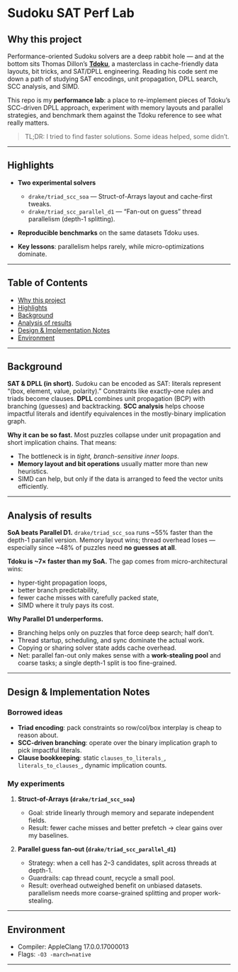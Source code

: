 # Sudoku SAT Perf Lab

## Why this project

Performance-oriented Sudoku solvers are a deep rabbit hole — and at the bottom sits Thomas Dillon’s **[Tdoku](https://github.com/t-dillon/tdoku)**, a masterclass in cache-friendly data layouts, bit tricks, and SAT/DPLL engineering. Reading his code sent me down a path of studying SAT encodings, unit propagation, DPLL search, SCC analysis, and SIMD.

This repo is my **performance lab**: a place to re-implement pieces of Tdoku’s SCC-driven DPLL approach, experiment with memory layouts and parallel strategies, and benchmark them against the Tdoku reference to see what really matters.

> TL;DR: I tried to find faster solutions. Some ideas helped, some didn’t.

---

## Highlights

* **Two experimental solvers**

  * `drake/triad_scc_soa` — Struct-of-Arrays layout and cache-first tweaks.
  * `drake/triad_scc_parallel_d1` — “Fan-out on guess” thread parallelism (depth-1 splitting).
* **Reproducible benchmarks** on the same datasets Tdoku uses.
* **Key lessons**: parallelism helps rarely, while micro-optimizations dominate.

---

## Table of Contents

* [Why this project](#why-this-project)
* [Highlights](#highlights)
* [Background](#background)
* [Analysis of results](#analysis-of-results)
* [Design & Implementation Notes](#design--implementation-notes)
* [Environment](#environment)

---

## Background

**SAT & DPLL (in short).**
Sudoku can be encoded as SAT: literals represent “(box, element, value, polarity).” Constraints like exactly-one rules and triads become clauses. **DPLL** combines unit propagation (BCP) with branching (guesses) and backtracking. **SCC analysis** helps choose impactful literals and identify equivalences in the mostly-binary implication graph.

**Why it can be so fast.**
Most puzzles collapse under unit propagation and short implication chains. That means:

* The bottleneck is in *tight, branch-sensitive inner loops*.
* **Memory layout and bit operations** usually matter more than new heuristics.
* SIMD can help, but only if the data is arranged to feed the vector units efficiently.

---

## Analysis of results

**SoA beats Parallel D1.**
`drake/triad_scc_soa` runs \~55% faster than the depth-1 parallel version. Memory layout wins; thread overhead loses — especially since \~48% of puzzles need **no guesses at all**.

**Tdoku is \~7× faster than my SoA.**
The gap comes from micro-architectural wins:

* hyper-tight propagation loops,
* better branch predictability,
* fewer cache misses with carefully packed state,
* SIMD where it truly pays its cost.

**Why Parallel D1 underperforms.**

* Branching helps only on puzzles that force deep search; half don’t.
* Thread startup, scheduling, and sync dominate the actual work.
* Copying or sharing solver state adds cache overhead.
* Net: parallel fan-out only makes sense with a **work-stealing pool** and coarse tasks; a single depth-1 split is too fine-grained.

---

## Design & Implementation Notes

### Borrowed ideas

* **Triad encoding**: pack constraints so row/col/box interplay is cheap to reason about.
* **SCC-driven branching**: operate over the binary implication graph to pick impactful literals.
* **Clause bookkeeping**: static `clauses_to_literals_`, `literals_to_clauses_`, dynamic implication counts.

### My experiments

1. **Struct-of-Arrays (`drake/triad_scc_soa`)**

   * Goal: stride linearly through memory and separate independent fields.
   * Result: fewer cache misses and better prefetch → clear gains over my baselines.

2. **Parallel guess fan-out (`drake/triad_scc_parallel_d1`)**

   * Strategy: when a cell has 2–3 candidates, split across threads at depth-1.
   * Guardrails: cap thread count, recycle a small pool.
   * Result: overhead outweighed benefit on unbiased datasets. parallelism needs more coarse-grained splitting and proper work-stealing.

---

## Environment

* Compiler: AppleClang 17.0.0.17000013
* Flags: `-O3 -march=native`

---

